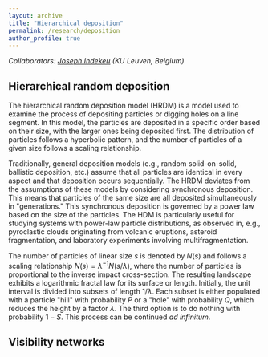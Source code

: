 ```yaml
---
layout: archive
title: "Hierarchical deposition"
permalink: /research/deposition
author_profile: true
---
```


<i>Collaborators: [Joseph Indekeu](https://fys.kuleuven.be/itf/groups/joi) (KU Leuven, Belgium)</i>

## Hierarchical random deposition

The hierarchical random deposition model (HRDM) is a model used to examine the process of depositing particles or digging holes on a line segment. In this model, the particles are deposited in a specific order based on their size, with the larger ones being deposited first. The distribution of particles follows a hyperbolic pattern, and the number of particles of a given size follows a scaling relationship.

Traditionally, general deposition models (e.g., random solid-on-solid, ballistic deposition, etc.) assume that all particles are identical in every aspect and that deposition occurs sequentially. The HRDM deviates from the assumptions of these models by considering synchronous deposition. This means that particles of the same size are all deposited simultaneously in "generations." This synchronous deposition is governed by a power law based on the size of the particles. The HDM is particularly useful for studying systems with power-law particle distributions, as observed in, e.g., pyroclastic clouds originating from volcanic eruptions, asteroid fragmentation, and laboratory experiments involving multifragmentation.

The number of particles of linear size $s$ is denoted by $N(s)$ and follows a scaling relationship $N(s) = \lambda^{-1} N(s/\lambda)$, where the number of particles is proportional to the inverse impact cross-section. The resulting landscape exhibits a logarithmic fractal law for its surface or length. Initially, the unit interval is divided into subsets of length $1/\lambda$. Each subset is either populated with a particle "hill" with probability $P$ or a "hole" with probability $Q$, which reduces the height by a factor $\lambda$. The third option is to do nothing with probability $1 - S$. This process can be continued <i>ad infinitum</i>.

## Visibility networks
